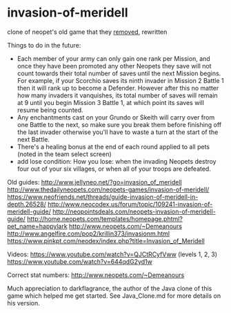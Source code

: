 # invasion-of-meridell
clone of neopet's old game that they [removed](https://clraik.com/forum/showthread.php?30654-Invasion-of-Meridell/page2), rewritten

Things to do in the future:
- Each member of your army can only gain one rank per Mission, and once they have been promoted any other Neopets they save will not count towards their total number of saves until the next Mission begins. For example, if your Scorchio saves its ninth invader in Mission 2 Battle 1 then it will rank up to become a Defender. However after this no matter how many invaders it vanquishes, its total number of saves will remain at 9 until you begin Mission 3 Battle 1, at which point its saves will resume being counted.
- Any enchantments cast on your Grundo or Skeith will carry over from one Battle to the next, so make sure you break them before finishing off the last invader otherwise you'll have to waste a turn at the start of the next Battle.
- There's a healing bonus at the end of each round applied to all pets (noted in the team select screen)
- add lose condition: How you lose: when the invading Neopets destroy four out of your six villages, or when all of your troops are defeated.



Old guides:
http://www.jellyneo.net/?go=invasion_of_meridell
http://www.thedailyneopets.com/neopets-games/invasion-of-meridell/
https://www.neofriends.net/threads/guide-invasion-of-meridell-in-depth.26528/
http://www.neocodex.us/forum/topic/109241-invasion-of-meridell-guide/
http://neopointsdeals.com/neopets-invasion-of-meridell-guide/
http://home.neopets.com/templates/homepage.phtml?pet_name=happylark
http://www.neopets.com/~Demeanours
http://www.angelfire.com/pop2/krillin373/invasionm.html
https://www.pinkpt.com/neodex/index.php?title=Invasion_of_Meridell


Videos:
https://www.youtube.com/watch?v=QJCtRCyfVww (levels 1, 2, 3)
https://www.youtube.com/watch?v=644qdG2yd1w

Correct stat numbers:
http://www.neopets.com/~Demeanours

Much appreciation to darkflagrance, the author of the Java clone of this game which helped me get started. See Java_Clone.md for more details on his version.
